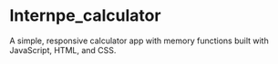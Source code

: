 # Internpe_calculator

A simple, responsive calculator app with memory functions built with JavaScript, HTML, and CSS.
